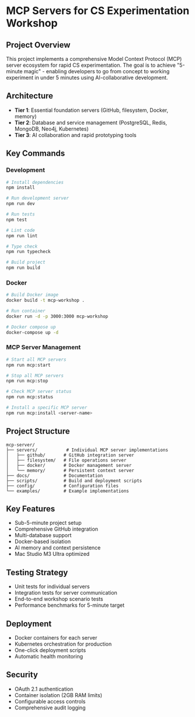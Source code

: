 # MCP Servers for CS Experimentation Workshop

## Project Overview
This project implements a comprehensive Model Context Protocol (MCP) server ecosystem for rapid CS experimentation. The goal is to achieve "5-minute magic" - enabling developers to go from concept to working experiment in under 5 minutes using AI-collaborative development.

## Architecture
- **Tier 1**: Essential foundation servers (GitHub, filesystem, Docker, memory)
- **Tier 2**: Database and service management (PostgreSQL, Redis, MongoDB, Neo4j, Kubernetes)
- **Tier 3**: AI collaboration and rapid prototyping tools

## Key Commands

### Development
```bash
# Install dependencies
npm install

# Run development server
npm run dev

# Run tests
npm test

# Lint code
npm run lint

# Type check
npm run typecheck

# Build project
npm run build
```

### Docker
```bash
# Build Docker image
docker build -t mcp-workshop .

# Run container
docker run -d -p 3000:3000 mcp-workshop

# Docker compose up
docker-compose up -d
```

### MCP Server Management
```bash
# Start all MCP servers
npm run mcp:start

# Stop all MCP servers
npm run mcp:stop

# Check MCP server status
npm run mcp:status

# Install a specific MCP server
npm run mcp:install <server-name>
```

## Project Structure
```
mcp-server/
├── servers/           # Individual MCP server implementations
│   ├── github/       # GitHub integration server
│   ├── filesystem/   # File operations server
│   ├── docker/       # Docker management server
│   └── memory/       # Persistent context server
├── docs/             # Documentation
├── scripts/          # Build and deployment scripts
├── config/           # Configuration files
└── examples/         # Example implementations
```

## Key Features
- Sub-5-minute project setup
- Comprehensive GitHub integration
- Multi-database support
- Docker-based isolation
- AI memory and context persistence
- Mac Studio M3 Ultra optimized

## Testing Strategy
- Unit tests for individual servers
- Integration tests for server communication
- End-to-end workshop scenario tests
- Performance benchmarks for 5-minute target

## Deployment
- Docker containers for each server
- Kubernetes orchestration for production
- One-click deployment scripts
- Automatic health monitoring

## Security
- OAuth 2.1 authentication
- Container isolation (2GB RAM limits)
- Configurable access controls
- Comprehensive audit logging